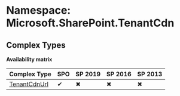 # Namespace: Microsoft.SharePoint.TenantCdn

## Complex Types

**Availability matrix**

Complex Type | SPO | SP 2019 | SP 2016 | SP 2013
----------|-----|---------|---------|--------
[TenantCdnUrl](./ComplexTypes/TenantCdnUrl.md) | ✔ | ✖ | ✖ | ✖
